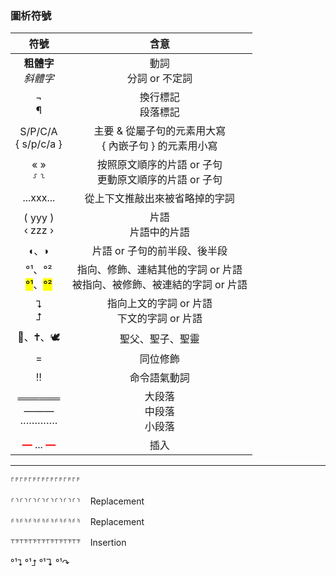 
### 圖析符號

符號  | 含意 |
:---: | :----: |
<strong>粗體字</strong></br><em>斜體字</em> | 動詞</br>分詞 or 不定詞 |
¬</br>¶ | 換行標記</br>段落標記 |
S/P/C/A</br>{ s/p/c/a } | 主要 & 從屬子句的元素用大寫</br>{ 內嵌子句 } 的元素用小寫|
« »</br>⸉ ⸊ | 按照原文順序的片語 or 子句</br>更動原文順序的片語 or 子句 |
...xxx... | 從上下文推敲出來被省略掉的字詞 |
( yyy )</br>‹ zzz › | 片語</br>片語中的片語 |
◖、◗ | 片語 or 子句的前半段、後半段|
°¹、°²</br><mark>°¹</mark>、<mark>°²</mark>  | 指向、修飾、連結其他的字詞 or 片語</br>被指向、被修飾、被連結的字詞 or 片語 |
⮧</br>⮥ |  指向上文的字詞 or 片語</br>下文的字詞 or 片語 |
🕍︎、🕇、🕊️ | 聖父、聖子、聖靈 |
= |  同位修飾 |
‼ | 命令語氣動詞 |
══════</br> ———</br>·············| 大段落</br>中段落</br>小段落
<strong><font color='red'>—</font></strong> ... <strong><font color='red'>—</font></strong> | 插入








---


⸀⸁⸀⸁⸀⸁⸀⸁⸀⸁⸀⸁⸀⸁⸀⸁

⸂⸃⸂⸃⸂⸃⸂⸃⸂⸃⸂⸃⸂⸃⸂⸃    Replacement

⸄⸅⸄⸅⸄⸅⸄⸅⸄⸅⸄⸅⸄⸅⸄⸅    Replacement

⸆⸇⸆⸇⸆⸇⸆⸇⸆⸇⸆⸇⸆⸇⸆⸇    Insertion


°¹⮧
°¹⮥
°¹↴	
°¹↷